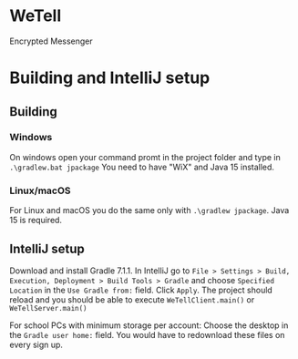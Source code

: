 # WeTell
Encrypted Messenger

# Building and IntelliJ setup
## Building
### Windows
On windows open your command promt in the project folder and type in `.\gradlew.bat jpackage`
You need to have "WiX" and Java 15 installed.
### Linux/macOS
For Linux and macOS you do the same only with `.\gradlew jpackage`. Java 15 is required.

## IntelliJ setup
Download and install Gradle 7.1.1. In IntelliJ go to 
`File > Settings > Build, Execution, Deployment > Build Tools > Gradle` and choose `Specified Location` in the `Use Gradle from:` field. Click `Apply`. 
The project should reload and you should be able to execute `WeTellClient.main()` or `WeTellServer.main()`

For school PCs with minimum storage per account: Choose the desktop in the `Gradle user home:` field. You would have to redownload these files on every sign up.

